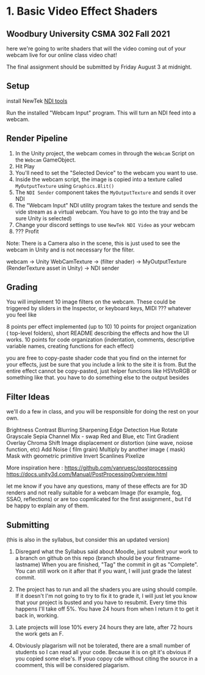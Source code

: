 # 1. Basic Video Effect Shaders
## Woodbury University CSMA 302 Fall 2021

here we're going to write shaders that will the video coming out of your webcam live for our online class video chat!


The final assignment should be submitted by Friday August 3 at midnight.

## Setup

install NewTek [NDI tools](https://www.ndi.tv/tools/#download-tools) 


Run the installed "Webcam Input" program. This will turn an NDI feed into a webcam.

## Render Pipeline

1. In the Unity project, the webcam comes in through the `Webcam` Script on the `Webcam` GameObject. 
2. Hit Play
3. You'll need to set the "Selected Device" to the webcam you want to use.
4. Inside the webcam script, the image is copied into a texture called `MyOutputTexture` using `Graphics.Blit()`
5. The `NDI Sender` component takes the `MyOutputTexture`  and sends it over NDI
6. The "Webcam Input" NDI utility program takes the texture and sends the vide stream as a virtual webcam. You have to go into the tray and be sure Unity is selected)
7. Change your discord settings to use `NewTek NDI Video` as your webcam
8. ??? Profit

Note: There is a Camera also in the scene, this is just used to see the webcam in Unity and is not necessary for the filter.


webcam -> Unity WebCamTexture -> (filter shader) -> MyOutputTexture (RenderTexture asset in Unity) -> NDI sender

## Grading

You will implement 10 image filters on the webcam. These could be triggered by sliders in the Inspector, or keyboard keys, MIDI ???  whatever you feel like

8 points per effect implemented (up to 10)
10 points for project organization ( top-level folders),  short README describing the effects and how the UI works.
10 points for code organization (indentation, comments, descriptive variable names, creating functions for each effect)

you are free to copy-paste shader code that you find on the internet for your effects, just be sure that you include a link to the site it is from. But the entire effect cannot be copy-pasted, just helper functions like HSVtoRGB or something like that. you have to do something else to the output besides 


## Filter Ideas

we'll do a few in class, and you will be responsible for doing the rest on your own.

Brightness
Contrast
Blurring
Sharpening
Edge Detection
Hue Rotate
Grayscale
Sepia
Channel Mix - swap Red and Blue, etc
Tint
Gradient Overlay
Chroma Shift
Image displacement or distortion (sine wave, noiose function, etc)
Add Noise ( film grain)
Multiply by another image ( mask)
Mask with geometric primitive
Invert
Scanlines
Pixelize

More inspiration here : 
https://github.com/vanruesc/postprocessing
https://docs.unity3d.com/Manual/PostProcessingOverview.html

let me know if you have any questions, many of these effects are for 3D renders and not really suitable for a webcam Image (for example, fog, SSAO, reflections) or are too copmlicated for the first assignment., but I'd be happy to explain any of them.


## Submitting 
(this is also in the syllabus, but consider this an updated version)

1. Disregard what the Syllabus said about Moodle, just submit your work to a branch on github on this repo (branch should be your firstname-lastname)
When you are finished, "Tag" the commit in git as "Complete". You can still work on it after that if you want, I will just grade the latest commit.

2. The project has to run and all the shaders you are using should compile. If it doesn't I'm not going to try to fix it to grade it, I will just let you know that your project is busted and you have to resubmit.  Every time this happens I'll take off 5%. You have 24 hours from when I return it to get it back in, working. 

3. Late projects will lose 10% every 24 hours they are late, after 72 hours the work gets an F. 

4. Obviously plagarism will not be tolerated, there are a small number of students so I can read all your code. Because it is on git it's obvious if you copied some else's. If youo copoy cde without citing the source in a coomment, this will be considered plagarism. 






